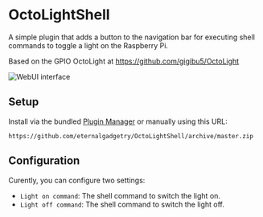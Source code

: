 # OctoLightShell
A simple plugin that adds a button to the navigation bar for executing shell commands to toggle a light on the Raspberry Pi.

Based on the GPIO OctoLight at https://github.com/gigibu5/OctoLight

![WebUI interface](img/screenshoot.png)

## Setup
Install via the bundled [Plugin Manager](https://docs.octoprint.org/en/master/bundledplugins/pluginmanager.html)
or manually using this URL:

	https://github.com/eternalgadgetry/OctoLightShell/archive/master.zip

## Configuration

Curently, you can configure two settings:
- `Light on command`: The shell command to switch the light on.
- `Light off command`: The shell command to switch the light off.
